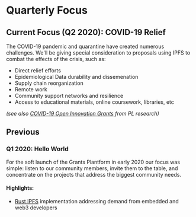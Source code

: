 # Quarterly Focus

## Current Focus (Q2 2020): COVID-19 Relief
The COVID-19 pandemic and quarantine have created numerous challenges. We'll be giving special consideration to proposals using IPFS to combat the effects of the crisis, such as:

* Direct relief efforts
* Epidemiological Data durability and dissemenation
* Supply chain reorganization
* Remote work
* Community support networks and resilience
* Access to educational materials, online coursework, libraries, etc

_(see also [COVID-19 Open Innovation Grants](https://research.protocol.ai/posts/202003-covid-grants/) from PL research)_

## Previous

### Q1 2020: Hello World
For the soft launch of the Grants Plantform in early 2020 our focus was simple: listen to our community members, invite them to the table, and concentrate on the projects that address the biggest community needs.

#### Highlights:
* [Rust IPFS](https://github.com/ipfs/devgrants/tree/master/open-grants/ipfs-rust) implementation addressing demand from embedded and web3 developers
